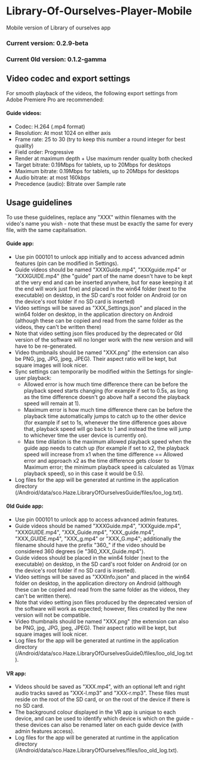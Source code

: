 # Library-Of-Ourselves-Player-Mobile
Mobile version of Library of ourselves app

### Current version: 0.2.9-beta
### Current 0ld version: 0.1.2-gamma

## Video codec and export settings
For smooth playback of the videos, the following export settings from Adobe Premiere Pro are recommended:
#### Guide videos:
* Codec: H.264 (.mp4 format)
* Resolution: At most 1024 on either axis
* Frame rate: 25 to 30 (try to keep this number a round integer for best quality)
* Field order: Progressive
* Render at maximum depth + Use maximum render quality both checked
* Target bitrate: 0.19Mbps for tablets, up to 20Mbps for desktops
* Maximum bitrate: 0.19Mbps for tablets, up to 20Mbps for desktops
* Audio bitrate: at most 160kbps
* Precedence (audio): Bitrate over Sample rate

## Usage guidelines
To use these guidelines, replace any "XXX" within filenames with the video's name you wish - note that these must be exactly the same for every file, with the same capitalisation.
#### Guide app:
* Use pin 000101 to unlock app initially and to access advanced admin features (pin can be modified in Settings).
* Guide videos should be named "XXXGuide.mp4", "XXXguide.mp4" or "XXXGUIDE.mp4" (the "guide" part of the name doesn't have to be kept at the very end and can be inserted anywhere, but for ease keeping it at the end will work just fine) and placed in the win64 folder (next to the executable) on desktop, in the SD card's root folder on Android (or on the device's root folder if no SD card is inserted)
* Video settings will be saved as "XXX_Settings.json" and placed in the win64 folder on desktop, in the application directory on Android (although these can be copied and read from the same folder as the videos, they can't be written there)
* Note that video setting json files produced by the deprecated or 0ld version of the software will no longer work with the new version and will have to be re-generated.
* Video thumbnails should be named "XXX.png" (the extension can also be PNG, jpg, JPG, jpeg, JPEG). Their aspect ratio will be kept, but square images will look nicer.
* Sync settings can temporarily be modified within the Settings for single-user playback:
	- Allowed error is how much time difference there can be before the playback speed starts changing (for example if set to 0.5s, as long as the time difference doesn't go above half a second the playback speed will remain at 1).
	- Maximum error is how much time difference there can be before the playback time automatically jumps to catch up to the other device (for example if set to 1s, whenever the time difference goes above that, playback speed will go back to 1 and instead the time will jump to whichever time the user device is currently on).
	- Max time dilation is the maximum allowed playback speed when the guide app needs to catch up (for example if set to x2, the playback speed will increase from x1 when the time difference == Allowed error and approach x2 as the time difference gets closer to Maximum error; the minimum playback speed is calculated as 1/(max playback speed), so in this case it would be 0.5).
* Log files for the app will be generated at runtime in the application directory (/Android/data/sco.Haze.LibraryOfOurselvesGuide/files/loo_log.txt).
#### 0ld Guide app:
* Use pin 000101 to unlock app to access advanced admin features.
* Guide videos should be named "XXXGuide.mp4", "XXXguide.mp4", "XXXGUIDE.mp4", "XXX_Guide.mp4", "XXX_guide.mp4", "XXX_GUIDE.mp4", "XXX_g.mp4" or "XXX_G.mp4"; additionally the filename should have the prefix "360_" if the video should be considered 360 degrees (ie "360_XXX_Guide.mp4").
* Guide videos should be placed in the win64 folder (next to the executable) on desktop, in the SD card's root folder on Android (or on the device's root folder if no SD card is inserted).
* Video settings will be saved as "XXXInfo.json" and placed in the win64 folder on desktop, in the application directory on Android (although these can be copied and read from the same folder as the videos, they can't be written there).
* Note that video setting json files produced by the deprecated version of the software will work as expected; however, files created by the new version will not be compatible.
* Video thumbnails should be named "XXX.png" (the extension can also be PNG, jpg, JPG, jpeg, JPEG). Their aspect ratio will be kept, but square images will look nicer.
* Log files for the app will be generated at runtime in the application directory (/Android/data/sco.Haze.LibraryOfOurselvesGuide0/files/loo_old_log.txt).
#### VR app:
* Videos should be saved as "XXX.mp4", with an optional left and right audio tracks saved as "XXX-l.mp3" and "XXX-r.mp3". These files must reside on the root of the SD card, or on the root of the device if there is no SD card.
* The background colour displayed in the VR app is unique to each device, and can be used to identify which device is which on the guide - these devices can also be renamed later on each guide device (with admin features access).
* Log files for the app will be generated at runtime in the application directory (/Android/data/sco.Haze.LibraryOfOurselves/files/loo_old_log.txt).
